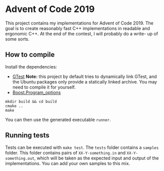 # Advent of Code 2019

This project contains my implementations for Advent of Code 2019. The
goal is to create reasonably fast C++ implementations in readable and
ergonomic C++. At the end of the contest, I will probably do a write-
up of some sorts. 


## How to compile

Install the dependencies:

- [GTest](https://github.com/google/googletest) **Note:** this project
  by default tries to dynamically link GTest, and the Ubuntu packages
  only provide a statically linked archive. You may need to compile it
  for yourself.
- [Boost.Program_options](https://www.boost.org/doc/libs/1_71_0/doc/html/program_options.html)

```
mkdir build && cd build
cmake ..
make
```

You can then use the generated executable `runner`.

## Running tests

Tests can be executed with `make test`. The `tests` folder contains a
`samples` folder. This folder contains pairs of `XX-Y-something.in` and
`XX-Y-something.out`, which will be taken as the expected input and
output of the implementations. You can add your own samples to this mix.
